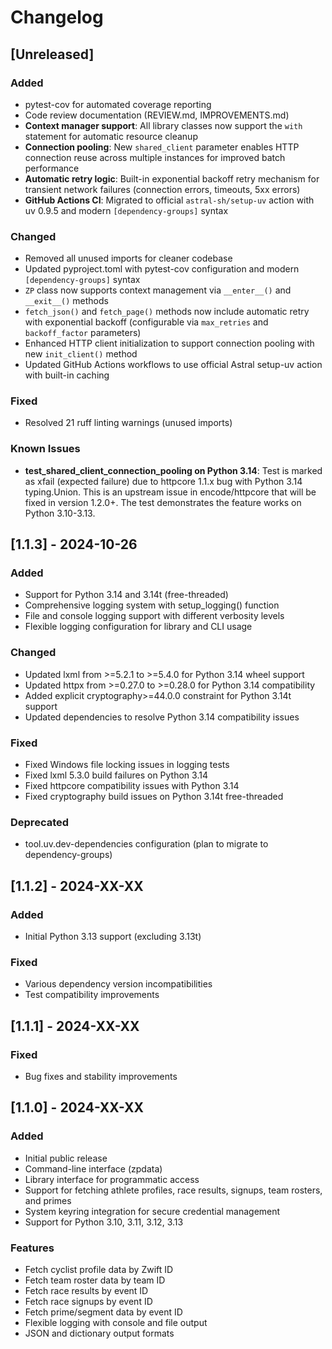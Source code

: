 # Changelog

## [Unreleased]

### Added

- pytest-cov for automated coverage reporting
- Code review documentation (REVIEW.md, IMPROVEMENTS.md)
- **Context manager support**: All library classes now support the `with` statement for automatic resource cleanup
- **Connection pooling**: New `shared_client` parameter enables HTTP connection reuse across multiple instances for improved batch performance
- **Automatic retry logic**: Built-in exponential backoff retry mechanism for transient network failures (connection errors, timeouts, 5xx errors)
- **GitHub Actions CI**: Migrated to official `astral-sh/setup-uv` action with uv 0.9.5 and modern `[dependency-groups]` syntax

### Changed

- Removed all unused imports for cleaner codebase
- Updated pyproject.toml with pytest-cov configuration and modern `[dependency-groups]` syntax
- `ZP` class now supports context management via `__enter__()` and `__exit__()` methods
- `fetch_json()` and `fetch_page()` methods now include automatic retry with exponential backoff (configurable via `max_retries` and `backoff_factor` parameters)
- Enhanced HTTP client initialization to support connection pooling with new `init_client()` method
- Updated GitHub Actions workflows to use official Astral setup-uv action with built-in caching

### Fixed

- Resolved 21 ruff linting warnings (unused imports)

### Known Issues

- **test_shared_client_connection_pooling on Python 3.14**: Test is marked as xfail (expected failure) due to httpcore 1.1.x bug with Python 3.14 typing.Union. This is an upstream issue in encode/httpcore that will be fixed in version 1.2.0+. The test demonstrates the feature works on Python 3.10-3.13.

## [1.1.3] - 2024-10-26

### Added

- Support for Python 3.14 and 3.14t (free-threaded)
- Comprehensive logging system with setup_logging() function
- File and console logging support with different verbosity levels
- Flexible logging configuration for library and CLI usage

### Changed

- Updated lxml from >=5.2.1 to >=5.4.0 for Python 3.14 wheel support
- Updated httpx from >=0.27.0 to >=0.28.0 for Python 3.14 compatibility
- Added explicit cryptography>=44.0.0 constraint for Python 3.14t support
- Updated dependencies to resolve Python 3.14 compatibility issues

### Fixed

- Fixed Windows file locking issues in logging tests
- Fixed lxml 5.3.0 build failures on Python 3.14
- Fixed httpcore compatibility issues with Python 3.14
- Fixed cryptography build issues on Python 3.14t free-threaded

### Deprecated

- tool.uv.dev-dependencies configuration (plan to migrate to dependency-groups)

## [1.1.2] - 2024-XX-XX

### Added

- Initial Python 3.13 support (excluding 3.13t)

### Fixed

- Various dependency version incompatibilities
- Test compatibility improvements

## [1.1.1] - 2024-XX-XX

### Fixed

- Bug fixes and stability improvements

## [1.1.0] - 2024-XX-XX

### Added

- Initial public release
- Command-line interface (zpdata)
- Library interface for programmatic access
- Support for fetching athlete profiles, race results, signups, team rosters, and primes
- System keyring integration for secure credential management
- Support for Python 3.10, 3.11, 3.12, 3.13

### Features

- Fetch cyclist profile data by Zwift ID
- Fetch team roster data by team ID
- Fetch race results by event ID
- Fetch race signups by event ID
- Fetch prime/segment data by event ID
- Flexible logging with console and file output
- JSON and dictionary output formats
